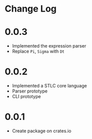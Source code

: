 # Change Log

# 0.0.3

+ Implemented the expression parser
+ Replace `Pi`, `Sigma` with `Dt`

# 0.0.2

+ Implemented a STLC core language
+ Parser prototype
+ CLI prototype

# 0.0.1

+ Create package on crates.io
